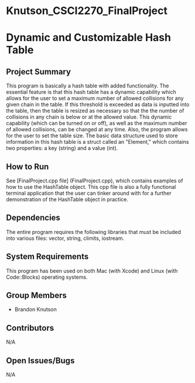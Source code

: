 # Knutson_CSCI2270_FinalProject

# Dynamic and Customizable Hash Table

## Project Summary

This program is basically a hash table with added functionality. The essential feature is that this hash table has a dynamic capability which allows for the user to set a maximum number of allowed collisions for any given chain in the table. If this threshold is exceeded as data is inputted into the table, then the table is resized as necessary so that the the number of collisions in any chain is below or at the allowed value. This dynamic capability (which can be turned on or off), as well as the maximum number of allowed collisions, can be changed at any time. Also, the program allows for the user to set the table size. The basic data structure used to store information in this hash table is a struct called an "Element," which contains two properties: a key (string) and a value (int).

## How to Run

See [FinalProject.cpp file] (FinalProject.cpp), which contains examples of how to use the HashTable object. This cpp file is also a fully functional terminal application that the user can tinker around with for a further demonstration of the HashTable object in practice.

## Dependencies

The entire program requires the following libraries that must be included into various files: vector, string, climits, iostream.

## System Requirements

This program has been used on both Mac (with Xcode) and Linux (with Code::Blocks) operating systems. 

## Group Members

* Brandon Knutson

## Contributors

N/A

## Open Issues/Bugs

N/A